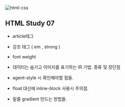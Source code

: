 ![html-css](https://user-images.githubusercontent.com/31315644/64251759-3252cb00-cf54-11e9-88f9-922505f9789e.jpeg)

## HTML Study 07

- article태그

- 강조 태그 ( em , strong )

- font weight

- 데이터는 숨기고 이미지를 표기하는 IR 기법. 종류 및 장단점

- agent-style 시 확인해야할 점들.

- float 대신에 inline-block 사용시 주의점.

- 밑줄 gradient 만드는 방법들.

  